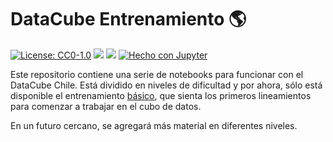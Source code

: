# DataCube Entrenamiento &#127758;

[![License: CC0-1.0](https://img.shields.io/badge/License-CC0%201.0-blue.svg)](http://creativecommons.org/publicdomain/zero/1.0/)
![](https://img.shields.io/badge/Versi%C3%B3n-2.2-green)
![](https://img.shields.io/badge/OpenDataCube-v1.8-blue)
[![Hecho con Jupyter](https://img.shields.io/badge/Hecho%20con-Jupyter-orange?style=for-the-badge&logo=Jupyter)](https://jupyter.org/try)

Este repositorio contiene una serie de notebooks para funcionar con el DataCube Chile. Está dividido en niveles de dificultad y por ahora, sólo está disponible el entrenamiento [básico](/básico), que sienta los primeros lineamientos para comenzar a trabajar en el cubo de datos.

En un futuro cercano, se agregará más material en diferentes niveles.
